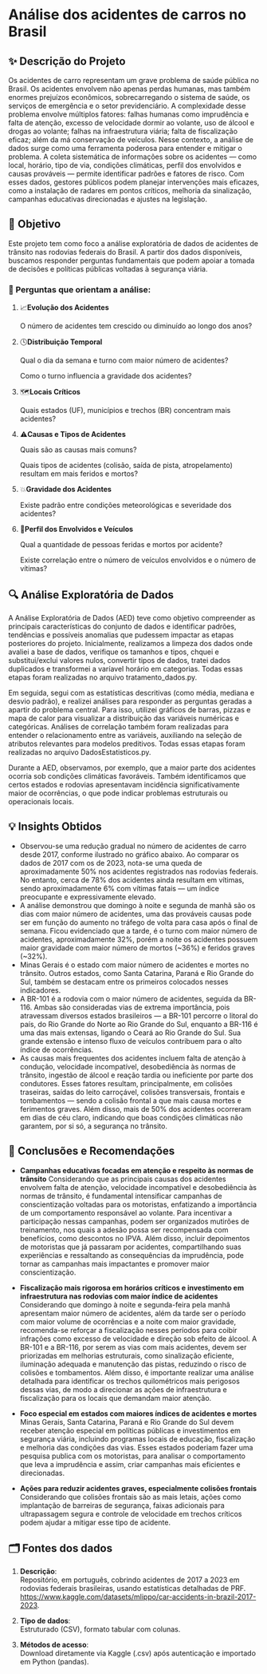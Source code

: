 # Análise dos acidentes de carros no Brasil

## ✨ Descrição do Projeto
Os acidentes de carro representam um grave problema de saúde pública no Brasil. Os acidentes envolvem não apenas perdas humanas, mas também enormes prejuízos econômicos, sobrecarregando o sistema de saúde, os serviços de emergência e o setor previdenciário. A complexidade desse problema envolve múltiplos fatores: falhas humanas como imprudência e falta de atenção, excesso de velocidade dormir ao volante, uso de álcool e drogas ao volante; falhas na infraestrutura viária; falta de fiscalização eficaz; além da má conservação de veículos. 
Nesse contexto, a análise de dados surge como uma ferramenta poderosa para entender e mitigar o problema. A coleta sistemática de informações sobre os acidentes — como local, horário, tipo de via, condições climáticas, perfil dos envolvidos e causas prováveis — permite identificar padrões e fatores de risco. Com esses dados, gestores públicos podem planejar intervenções mais eficazes, como a instalação de radares em pontos críticos, melhoria da sinalização, campanhas educativas direcionadas e ajustes na legislação.

## 🎯 Objetivo
Este projeto tem como foco a análise exploratória de dados de acidentes de trânsito nas rodovias federais do Brasil. A partir dos dados disponíveis, buscamos responder perguntas fundamentais que podem apoiar a tomada de decisões e políticas públicas voltadas à segurança viária.

### 🔎 Perguntas que orientam a análise:

1. 📈**Evolução dos Acidentes**
   
   O número de acidentes tem crescido ou diminuído ao longo dos anos?

2. 🕓**Distribuição Temporal**

   Qual o dia da semana e turno com maior número de acidentes?

   Como o turno influencia a gravidade dos acidentes?

3. 🗺️**Locais Críticos**

   Quais estados (UF), municípios e trechos (BR) concentram mais acidentes?

4. ⚠️**Causas e Tipos de Acidentes**

   Quais são as causas mais comuns?

   Quais tipos de acidentes (colisão, saída de pista, atropelamento) resultam em mais feridos e mortos?

5. 💥**Gravidade dos Acidentes**

   Existe padrão entre condições meteorológicas e severidade dos acidentes?

6. 🧍**Perfil dos Envolvidos e Veículos**
   
   Qual a quantidade de pessoas feridas e mortos por acidente?

   Existe correlação entre o número de veículos envolvidos e o número de vítimas?

## 🔍 Análise Exploratória de Dados
A Análise Exploratória de Dados (AED) teve como objetivo compreender as principais características do conjunto de dados e identificar padrões, tendências e possíveis anomalias que pudessem impactar as etapas posteriores do projeto. Inicialmente, realizamos a limpeza dos dados onde avaliei a base de dados, verifique os tamanhos e tipos, chquei e substitui/exclui valores nulos, convertir tipos de dados, tratei dados duplicados e transformei a varíavel horário em categorias. Todas essas etapas foram realizadas no arquivo tratamento_dados.py.

Em seguida, segui com as estatísticas descritivas (como média, mediana e desvio padrão), e realizei análises para responder as perguntas geradas a apartir do problema central. Para isso, utilizei gráficos de barras, pizzas e mapa de calor para visualizar a distribuição das variáveis numéricas e categóricas. Análises de correlação também foram realizadas para entender o relacionamento entre as variáveis, auxiliando na seleção de atributos relevantes para modelos preditivos. Todas essas etapas foram realizadas no arquivo DadosEstatisticos.py.

Durante a AED, observamos, por exemplo, que a maior parte dos acidentes ocorria sob condições climáticas favoráveis. Também identificamos que certos estados e rodovias apresentavam incidência significativamente maior de ocorrências, o que pode indicar problemas estruturais ou operacionais locais.

## 💡 Insights Obtidos
- Observou-se uma redução gradual no número de acidentes de carro desde 2017, conforme ilustrado no gráfico abaixo. Ao comparar os dados de 2017 com os de 2023, nota-se uma queda de aproximadamente 50% nos acidentes registrados nas rodovias federais. No entanto, cerca de 78% dos acidentes ainda resultam em vítimas, sendo aproximadamente 6% com vítimas fatais — um índice preocupante e expressivamente elevado.
- A análise demonstrou que domingo à noite e segunda de manhã são os dias com maior número de acidentes, uma das prováveis causas pode ser em função do aumento no tráfego de volta para casa após o final de semana. Ficou evidenciado que a tarde, é o turno com maior número de acidentes, aproximadamente 32%, porém a noite os acidentes possuem maior gravidade com maior número de mortos (~36%) e feridos graves (~32%). 
- Minas Gerais é o estado com maior número de acidentes e mortes no trânsito. Outros estados, como Santa Catarina, Paraná e Rio Grande do Sul, também se destacam entre os primeiros colocados nesses indicadores.
- A BR-101 é a rodovia com o maior número de acidentes, seguida da BR-116. Ambas são consideradas vias de extrema importância, pois atravessam diversos estados brasileiros — a BR-101 percorre o litoral do país, do Rio Grande do Norte ao Rio Grande do Sul, enquanto a BR-116 é uma das mais extensas, ligando o Ceará ao Rio Grande do Sul. Sua grande extensão e intenso fluxo de veículos contribuem para o alto índice de ocorrências.
- As causas mais frequentes dos acidentes incluem falta de atenção à condução, velocidade incompatível, desobediência às normas de trânsito, ingestão de álcool e reação tardia ou ineficiente por parte dos condutores. Esses fatores resultam, principalmente, em colisões traseiras, saídas do leito carroçável, colisões transversais, frontais e tombamentos — sendo a colisão frontal a que mais causa mortes e ferimentos graves. Além disso, mais de 50% dos acidentes ocorreram em dias de céu claro, indicando que boas condições climáticas não garantem, por si só, a segurança no trânsito.

## 📌 Conclusões e Recomendações
- **Campanhas educativas focadas em atenção e respeito às normas de trânsito**
Considerando que as principais causas dos acidentes envolvem falta de atenção, velocidade incompatível e desobediência às normas de trânsito, é fundamental intensificar campanhas de conscientização voltadas para os motoristas, enfatizando a importância de um comportamento responsável ao volante. Para incentivar a participação nessas campanhas, podem ser organizados mutirões de treinamento, nos quais a adesão possa ser recompensada com benefícios, como descontos no IPVA. Além disso, incluir depoimentos de motoristas que já passaram por acidentes, compartilhando suas experiências e ressaltando as consequências da imprudência, pode tornar as campanhas mais impactantes e promover maior conscientização.

- **Fiscalização mais rigorosa em horários críticos e investimento em infraestrutura nas rodovias com maior índice de acidentes**
Considerando que domingo à noite e segunda-feira pela manhã apresentam maior número de acidentes, além da tarde ser o período com maior volume de ocorrências e a noite com maior gravidade, recomenda-se reforçar a fiscalização nesses períodos para coibir infrações como excesso de velocidade e direção sob efeito de álcool.
A BR-101 e a BR-116, por serem as vias com mais acidentes, devem ser priorizadas em melhorias estruturais, como sinalização eficiente, iluminação adequada e manutenção das pistas, reduzindo o risco de colisões e tombamentos. Além disso, é importante realizar uma análise detalhada para identificar os trechos quilométricos mais perigosos dessas vias, de modo a direcionar as ações de infraestrutura e fiscalização para os locais que demandam maior atenção.

- **Foco especial em estados com maiores índices de acidentes e mortes**
Minas Gerais, Santa Catarina, Paraná e Rio Grande do Sul devem receber atenção especial em políticas públicas e investimentos em segurança viária, incluindo programas locais de educação, fiscalização e melhoria das condições das vias. Esses estados poderiam fazer uma pesquisa publica com os motoristas, para analisar o comportamento que leva a imprudência e assim, criar campanhas mais eficientes e direcionadas.

- **Ações para reduzir acidentes graves, especialmente colisões frontais**
Considerando que colisões frontais são as mais letais, ações como implantação de barreiras de segurança, faixas adicionais para ultrapassagem segura e controle de velocidade em trechos críticos podem ajudar a mitigar esse tipo de acidente.



## 🗂️ Fontes dos dados
1. 	**Descrição**:  
Repositório, em português, cobrindo acidentes de 2017 a 2023 em rodovias federais brasileiras, usando estatísticas detalhadas de PRF.
https://www.kaggle.com/datasets/mlippo/car-accidents-in-brazil-2017-2023.

2. **Tipo de dados**:   
Estruturado (CSV), formato tabular com colunas.

3. **Métodos de acesso**:   
Download diretamente via Kaggle (.csv) após autenticação e importado em Python (pandas).
